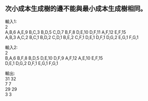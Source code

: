## 次小成本生成樹的邊不能與最小成本生成樹相同。

輸入1:<br>
2<br>
A,B,6 A,E,9 B,C,3 B,D,5 C,D,7 B,F,8 D,E,10 D,F,11 A,F,12 E,F,15<br>
A,B,3 A,C,2 B,C,1 B,D,2 C,D,1 B,E,2 C,F,1 D,E,1 D,F,1 D,G,2 E,G,1 F,G,1<br>

輸入2:<br>
2<br>
B,A,6 B,F,8 B,D,5 D,E,10 D,F,9 A,F,12 A,E,10 E,F,15<br>
D,E,1 D,G,2 D,F,1 E,G,1 F,G,1<br>

輸出:<br>
31 32<br>
7 7<br>
29 29<br>
3 3